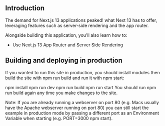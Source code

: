 ## Introduction
The demand for Next.js 13 applications peaked! what Next 13 has to offer, leveraging features such as server-side rendering and the app router. 
 
Alongside building this application, you'll also learn how to:
- Use Next.js 13 App Router and Server Side Rendering

## Building and deploying in production
If you wanted to run this site in production, you should install modules then build the site with npm run build and run it with npm start:

npm install
npm run dev
npm run build
npm run start
You should run npm run build again any time you make changes to the site.

Note: If you are already running a webserver on port 80 (e.g. Macs usually have the Apache webserver running on port 80) you can still start the example in production mode by passing a different port as an Environment Variable when starting (e.g. PORT=3000 npm start).
